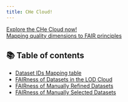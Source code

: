 ```yaml
---
title: CHe Cloud!
---
```

<link rel="stylesheet" href="assets/css/custom.css">

[Explore the CHe Cloud now!](http://isislab.it:12280/CHe-cloud) <br>
[Mapping quality dimensions to FAIR principles](./fair_mapping.md)

## 📚 Table of contents
- [Dataset IDs Mapping table](./mapping-table.md)
- [FAIRness of Datasets in the LOD Cloud ](./datasets-in-lodc.md)
- [FAIRness of Manually Refined Datasets](./manually_refined.md)
- [FAIRness of Manually Selected Datasets](./manually-selected.md)
